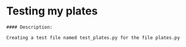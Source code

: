 
# Testing my plates

    #### Description:

    Creating a test file named test_plates.py for the file plates.py